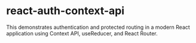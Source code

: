 # react-auth-context-api
This demonstrates authentication and protected routing in a modern React application using Context API, useReducer, and React Router. 
